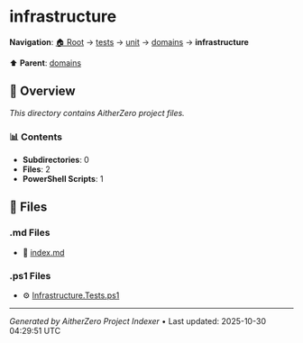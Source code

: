 # infrastructure

**Navigation**: [🏠 Root](../../../../index.md) → [tests](../../../index.md) → [unit](../../index.md) → [domains](../index.md) → **infrastructure**

⬆️ **Parent**: [domains](../index.md)

## 📖 Overview

*This directory contains AitherZero project files.*

### 📊 Contents

- **Subdirectories**: 0
- **Files**: 2
- **PowerShell Scripts**: 1

## 📄 Files

### .md Files

- 📝 [index.md](./index.md)

### .ps1 Files

- ⚙️ [Infrastructure.Tests.ps1](./Infrastructure.Tests.ps1)

---

*Generated by AitherZero Project Indexer* • Last updated: 2025-10-30 04:29:51 UTC

